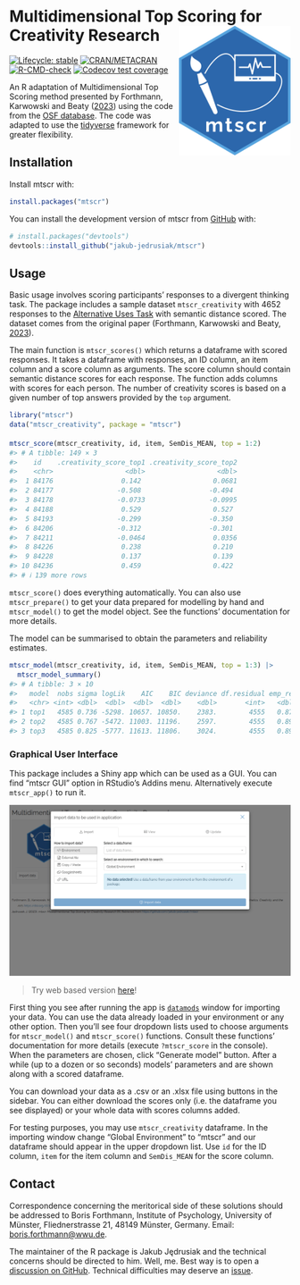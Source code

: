 
<!-- README.md is generated from README.Rmd. Please edit that file -->

# Multidimensional Top Scoring for Creativity Research <img src="./man/figures/mtscr-hex.svg" width="200" align="right"/>

<!-- badges: start -->

[![Lifecycle:
stable](https://img.shields.io/badge/lifecycle-stable-green.svg)](https://lifecycle.r-lib.org/articles/stages.html#stable)
[![CRAN/METACRAN](https://img.shields.io/cran/v/mtscr)](https://CRAN.R-project.org/package=mtscr)
[![R-CMD-check](https://github.com/jakub-jedrusiak/mtscr/actions/workflows/R-CMD-check.yaml/badge.svg)](https://github.com/jakub-jedrusiak/mtscr/actions/workflows/R-CMD-check.yaml)
[![Codecov test
coverage](https://codecov.io/gh/jakub-jedrusiak/mtscr/graph/badge.svg)](https://app.codecov.io/gh/jakub-jedrusiak/mtscr)
<!-- badges: end -->

An R adaptation of Multidimensional Top Scoring method presented by
Forthmann, Karwowski and Beaty
([2023](https://doi.org/10.1037/aca0000571)) using the code from the
[OSF database](https://osf.io/7rgsp/). The code was adapted to use the
[tidyverse](https://www.tidyverse.org/) framework for greater
flexibility.

## Installation

Install mtscr with:

``` r
install.packages("mtscr")
```

You can install the development version of mtscr from
[GitHub](https://github.com/) with:

``` r
# install.packages("devtools")
devtools::install_github("jakub-jedrusiak/mtscr")
```

## Usage

Basic usage involves scoring participants’ responses to a divergent
thinking task. The package includes a sample dataset `mtscr_creativity`
with 4652 responses to the [Alternative Uses
Task](https://en.wikipedia.org/wiki/Guilford%27s_Alternate_Uses) with
semantic distance scored. The dataset comes from the original paper
(Forthmann, Karwowski and Beaty,
[2023](https://doi.org/10.1037/aca0000571)).

The main function is `mtscr_scores()` which returns a dataframe with
scored responses. It takes a dataframe with responses, an ID column, an
item column and a score column as arguments. The score column should
contain semantic distance scores for each response. The function adds
columns with scores for each person. The number of creativity scores is
based on a given number of top answers provided by the `top` argument.

``` r
library("mtscr")
data("mtscr_creativity", package = "mtscr")

mtscr_score(mtscr_creativity, id, item, SemDis_MEAN, top = 1:2)
#> # A tibble: 149 × 3
#>    id    .creativity_score_top1 .creativity_score_top2
#>    <chr>                  <dbl>                  <dbl>
#>  1 84176                 0.142                  0.0681
#>  2 84177                -0.508                 -0.494 
#>  3 84178                -0.0733                -0.0995
#>  4 84188                 0.529                  0.527 
#>  5 84193                -0.299                 -0.350 
#>  6 84206                -0.312                 -0.301 
#>  7 84211                -0.0464                 0.0356
#>  8 84226                 0.238                  0.210 
#>  9 84228                 0.137                  0.139 
#> 10 84236                 0.459                  0.422 
#> # ℹ 139 more rows
```

`mtscr_score()` does everything automatically. You can also use
`mtscr_prepare()` to get your data prepared for modelling by hand and
`mtscr_model()` to get the model object. See the functions’
documentation for more details.

The model can be summarised to obtain the parameters and reliability
estimates.

``` r
mtscr_model(mtscr_creativity, id, item, SemDis_MEAN, top = 1:3) |>
  mtscr_model_summary()
#> # A tibble: 3 × 10
#>   model  nobs sigma logLik    AIC    BIC deviance df.residual emp_rel   FDI
#>   <chr> <int> <dbl>  <dbl>  <dbl>  <dbl>    <dbl>       <int>   <dbl> <dbl>
#> 1 top1   4585 0.736 -5298. 10657. 10850.    2383.        4555   0.877 0.936
#> 2 top2   4585 0.767 -5472. 11003. 11196.    2597.        4555   0.892 0.944
#> 3 top3   4585 0.825 -5777. 11613. 11806.    3024.        4555   0.896 0.947
```

### Graphical User Interface

This package includes a Shiny app which can be used as a GUI. You can
find “mtscr GUI” option in RStudio’s Addins menu. Alternatively execute
`mtscr_app()` to run it.

![](./man/figures/README-GUI-example.gif)

> Try web based version
> [here](https://shiny.jakubjedrusiak.pl/mtscr/)!

First thing you see after running the app is
[`datamods`](https://github.com/dreamRs/datamods) window for importing
your data. You can use the data already loaded in your environment or
any other option. Then you’ll see four dropdown lists used to choose
arguments for `mtscr_model()` and `mtscr_score()` functions. Consult
these functions’ documentation for more details (execute `?mtscr_score`
in the console). When the parameters are chosen, click “Generate model”
button. After a while (up to a dozen or so seconds) models’ parameters
and are shown along with a scored dataframe.

You can download your data as a .csv or an .xlsx file using buttons in
the sidebar. You can either download the scores only (i.e. the dataframe
you see displayed) or your whole data with scores columns added.

For testing purposes, you may use `mtscr_creativity` dataframe. In the
importing window change “Global Environment” to “mtscr” and our
dataframe should appear in the upper dropdown list. Use `id` for the ID
column, `item` for the item column and `SemDis_MEAN` for the score
column.

## Contact

Correspondence concerning the meritorical side of these solutions should
be addressed to Boris Forthmann, Institute of Psychology, University of
Münster, Fliednerstrasse 21, 48149 Münster, Germany. Email:
<boris.forthmann@wwu.de>.

The maintainer of the R package is Jakub Jędrusiak and the technical
concerns should be directed to him. Well, me. Best way is to open a
[discussion on
GitHub](https://github.com/jakub-jedrusiak/mtscr/discussions). Technical
difficulties may deserve an
[issue](https://github.com/jakub-jedrusiak/mtscr/issues).
